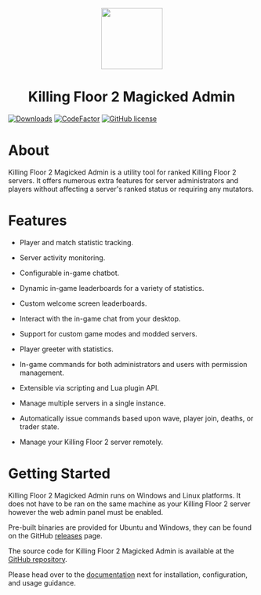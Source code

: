 <p align="center">
    <img width=125 height=125 src="https://git.th3-z.xyz/img/gitea-lg.png"/>
</p>

<h1 align="center">Killing Floor 2 Magicked Admin</h1>

[![Downloads](https://img.shields.io/github/downloads/th3-z/kf2-magicked-admin/total.svg)](https://img.shields.io/github/downloads/th3-z/kf2-magicked-admin/total.svg) [![CodeFactor](https://www.codefactor.io/repository/github/th3-z/kf2-magicked-admin/badge/master)](https://www.codefactor.io/repository/github/th3-z/kf2-magicked-admin/overview/master) [![GitHub license](https://img.shields.io/github/license/th3-z/kf2-magicked-admin)](https://github.com/th3-z/kf2-magicked-admin/blob/master/LICENSE)


About
=====

Killing Floor 2 Magicked Admin is a utility tool for ranked Killing Floor 2
servers. It offers numerous extra features for server administrators and
players without affecting a server's ranked status or requiring any mutators.

Features
========

* Player and match statistic tracking.

* Server activity monitoring.

* Configurable in-game chatbot.

* Dynamic in-game leaderboards for a variety of statistics.

* Custom welcome screen leaderboards.

* Interact with the in-game chat from your desktop.

* Support for custom game modes and modded servers.

* Player greeter with statistics.

* In-game commands for both administrators and users with permission
  management.

* Extensible via scripting and Lua plugin API.

* Manage multiple servers in a single instance.

* Automatically issue commands based upon wave, player join, deaths, or trader
  state.

* Manage your Killing Floor 2 server remotely.

Getting Started
===============

Killing Floor 2 Magicked Admin runs on Windows and Linux platforms. It does not
have to be ran on the same machine as your Killing Floor 2 server however the
web admin panel must be enabled.

Pre-built binaries are provided for Ubuntu and Windows, they can be found on
the GitHub [releases](https://github.com/th3-z/kf2-magicked-admin/releases)
page. 

The source code for Killing Floor 2 Magicked Admin is available at the
[GitHub repository](https://github.com/th3-z/kf2-magicked-admin).

Please head over to the [documentation](https://kf2-ma.th3-z.xyz/docs) next for
installation, configuration, and usage guidance.

